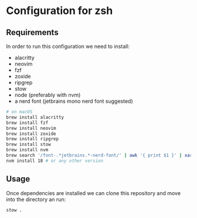 # Configuration for zsh

## Requirements

In order to run this configuration we need to install:

- alacritty
- neovim
- fzf
- zoxide
- ripgrep
- stow
- node (preferably with nvm)
- a nerd font (jetbrains mono nerd font suggested)

```bash
# on macOS
brew install alacritty
brew install fzf
brew install neovim
brew install zoxide
brew install ripgrep
brew install stow
brew install nvm
brew search '/font-.*jetbrains.*-nerd-font/' | awk '{ print $1 }' | xargs -I{} brew install --cask {} || true
nvm install 18 # or any other version
```

## Usage

Once dependencies are installed we can clone this repository and move into the directory an run:

```bash
stow .
```
